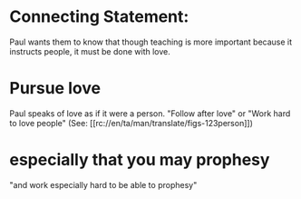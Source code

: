 # Connecting Statement:

Paul wants them to know that though teaching is more important because it instructs people, it must be done with love.

# Pursue love

Paul speaks of love as if it were a person. "Follow after love" or "Work hard to love people" (See: [[rc://en/ta/man/translate/figs-123person]])

# especially that you may prophesy

"and work especially hard to be able to prophesy"

